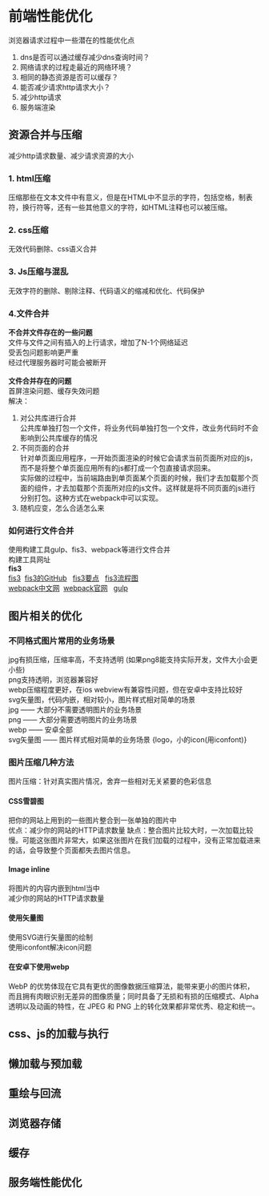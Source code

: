 # 前端性能优化
浏览器请求过程中一些潜在的性能优化点<br>
1. dns是否可以通过缓存减少dns查询时间？<br>
2. 网络请求的过程走最近的网络环境？<br>
3. 相同的静态资源是否可以缓存？<br>
4. 能否减少请求http请求大小？<br>
5. 减少http请求<br>
6. 服务端渲染<br>

## 资源合并与压缩
减少http请求数量、减少请求资源的大小<br>
### 1. html压缩
压缩那些在文本文件中有意义，但是在HTML中不显示的字符，包括空格，制表符，换行符等，还有一些其他意义的字符，如HTML注释也可以被压缩。
### 2. css压缩
无效代码删除、css语义合并
### 3. Js压缩与混乱
无效字符的删除、剔除注释、代码语义的缩减和优化、代码保护
### 4.文件合并
**不合并文件存在的一些问题**<br>
文件与文件之间有插入的上行请求，增加了N-1个网络延迟<br>
受丢包问题影响更严重<br>
经过代理服务器时可能会被断开<br><br>
**文件合并存在的问题**<br>
首屏渲染问题、缓存失效问题<br>
解决：<br>
1. 对公共库进行合并<br>
公共库单独打包一个文件，将业务代码单独打包一个文件，改业务代码时不会影响到公共库缓存的情况<br>
2. 不同页面的合并<br>
针对单页面应用程序，一开始页面渲染的时候它会请求当前页面所对应的js，而不是将整个单页面应用所有的js都打成一个包直接请求回来。<br>
实际做的过程中，当前端路由到单页面某个页面的时候，我们才去加载那个页面的组件，才去加载那个页面所对应的js文件。这样就是将不同页面的js进行分别打包。这种方式在webpack中可以实现。<br>
3. 随机应变，怎么合适怎么来<br>
### 如何进行文件合并
使用构建工具gulp、fis3、webpack等进行文件合并<br>
构建工具网址<br>
**fis3**<br>
[fis3](http://fis.baidu.com/fis3/docs/beginning/intro.html)&nbsp;&nbsp;[fis3的GitHub](https://github.com/fex-team/fis3)&nbsp;&nbsp;
[fis3要点](https://github.com/jingfeidi/jingfeidi.github.io/blob/master/front-end-performance-optimization/fis3/README.md)&nbsp;&nbsp;
[fis3流程图](https://upload-images.jianshu.io/upload_images/704129-b488c5f93b1b0eb5.png)<br>
[webpack中文网](https://www.webpackjs.com/concepts/)&nbsp;&nbsp;[webpack官网](https://webpack.github.io/)&nbsp;&nbsp;
[gulp](https://www.gulpjs.com.cn/docs/getting-started/quick-start/)<br>
## 图片相关的优化
### 不同格式图片常用的业务场景<br>
jpg有损压缩，压缩率高，不支持透明&nbsp;(如果png8能支持实际开发，文件大小会更小些)<br>
png支持透明，浏览器兼容好<br>
webp压缩程度更好，在ios webview有兼容性问题，但在安卓中支持比较好 <br>
svg矢量图，代码内嵌，相对较小，图片样式相对简单的场景<br>
jpg —— 大部分不需要透明图片的业务场景<br>
png —— 大部分需要透明图片的业务场景<br>
webp —— 安卓全部<br>
svg矢量图 —— 图片样式相对简单的业务场景&nbsp;{logo，小的icon(用iconfont)}<br>
### 图片压缩几种方法
图片压缩：针对真实图片情况，舍弃一些相对无关紧要的色彩信息<br>
#### CSS雪碧图<br>
把你的网站上用到的一些图片整合到一张单独的图片中<br>
优点：减少你的网站的HTTP请求数量
缺点：整合图片比较大时，一次加载比较慢。可能这张图片非常大，如果这张图片在我们加载的过程中，没有正常加载进来的话，会导致整个页面都失去图片信息。
#### Image inline
将图片的内容内嵌到html当中<br>
减少你的网站的HTTP请求数量
#### 使用矢量图
使用SVG进行矢量图的绘制<br>
使用iconfont解决icon问题
#### 在安卓下使用webp
WebP 的优势体现在它具有更优的图像数据压缩算法，能带来更小的图片体积，而且拥有肉眼识别无差异的图像质量；同时具备了无损和有损的压缩模式、Alpha 透明以及动画的特性，在 JPEG 和 PNG 上的转化效果都非常优秀、稳定和统一。

## css、js的加载与执行
## 懒加载与预加载
## 重绘与回流
## 浏览器存储
## 缓存
## 服务端性能优化
